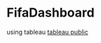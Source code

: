 # FifaDashboard
using tableau
[tableau public]("https://public.tableau.com/app/profile/atharva.patil1930/viz/FifaFootballers/PlayerFifa21#1")
